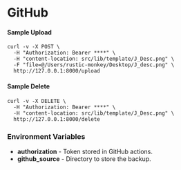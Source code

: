 # GitHub

#### Sample Upload

```shell
curl -v -X POST \
  -H "Authorization: Bearer ****" \
  -H "content-location: src/lib/template/J_Desc.png" \
  -F "file=@/Users/rustic-monkey/Desktop/J_desc.png" \
  http://127.0.0.1:8000/upload
```

#### Sample Delete

```shell
curl -v -X DELETE \
  -H "Authorization: Bearer ****" \
  -H "content-location: src/lib/template/J_Desc.png" \
  http://127.0.0.1:8000/delete
```

### Environment Variables

- **authorization** - Token stored in GitHub actions.
- **github_source** - Directory to store the backup.
